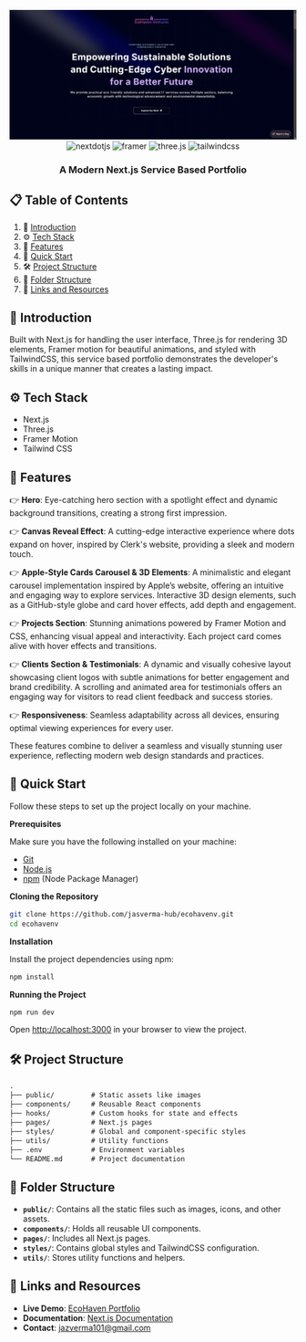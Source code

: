 <div align="center">
  <br />
      <img src="https://github.com/jasverma-hub/ecohavenv/blob/main/public/banner.png" alt="Project Banner">
  <br />

  <div>
    <img src="https://img.shields.io/badge/-Next_JS-black?style=for-the-badge&logoColor=white&logo=nextdotjs&color=000000" alt="nextdotjs" />
    <img src="https://img.shields.io/badge/-Framer-black?style=for-the-badge&logoColor=white&logo=framer&color=0055FF" alt="framer" />
    <img src="https://img.shields.io/badge/-Three_JS-black?style=for-the-badge&logoColor=white&logo=threedotjs&color=000000" alt="three.js" />
    <img src="https://img.shields.io/badge/-Tailwind_CSS-black?style=for-the-badge&logoColor=white&logo=tailwindcss&color=06B6D4" alt="tailwindcss" />
  </div>

  <h3 align="center">A Modern Next.js Service Based Portfolio</h3>
</div>

## 📋 <a name="table">Table of Contents</a>

1. 🤖 [Introduction](#introduction)
2. ⚙️ [Tech Stack](#tech-stack)
3. 🔋 [Features](#features)
4. 🤸 [Quick Start](#quick-start)
5. 🛠️ [Project Structure](#project-structure)
6. 📂 [Folder Structure](#folder-structure)
7. 🔗 [Links and Resources](#links-and-resources)

## <a name="introduction">🤖 Introduction</a>

Built with Next.js for handling the user interface, Three.js for rendering 3D elements, Framer motion for beautiful animations, and styled with TailwindCSS, this service based portfolio demonstrates the developer's skills in a unique manner that creates a lasting impact.

## <a name="tech-stack">⚙️ Tech Stack</a>

- Next.js
- Three.js
- Framer Motion
- Tailwind CSS

## <a name="features">🔋 Features</a>

👉 **Hero**: Eye-catching hero section with a spotlight effect and dynamic background transitions, creating a strong first impression.

👉 **Canvas Reveal Effect**: A cutting-edge interactive experience where dots expand on hover, inspired by Clerk's website, providing a sleek and modern touch.

👉 **Apple-Style Cards Carousel & 3D Elements**: A minimalistic and elegant carousel implementation inspired by Apple’s website, offering an intuitive and engaging way to explore services. Interactive 3D design elements, such as a GitHub-style globe and card hover effects, add depth and engagement.

👉 **Projects Section**: Stunning animations powered by Framer Motion and CSS, enhancing visual appeal and interactivity. Each project card comes alive with hover effects and transitions.

👉 **Clients Section & Testimonials**: A dynamic and visually cohesive layout showcasing client logos with subtle animations for better engagement and brand credibility. A scrolling and animated area for testimonials offers an engaging way for visitors to read client feedback and success stories.

👉 **Responsiveness**: Seamless adaptability across all devices, ensuring optimal viewing experiences for every user.

These features combine to deliver a seamless and visually stunning user experience, reflecting modern web design standards and practices. 

## <a name="quick-start">🤸 Quick Start</a>

Follow these steps to set up the project locally on your machine.

**Prerequisites**

Make sure you have the following installed on your machine:

- [Git](https://git-scm.com/)
- [Node.js](https://nodejs.org/en)
- [npm](https://www.npmjs.com/) (Node Package Manager)

**Cloning the Repository**

```bash
git clone https://github.com/jasverma-hub/ecohavenv.git
cd ecohavenv
```

**Installation**

Install the project dependencies using npm:

```bash
npm install
```

**Running the Project**

```bash
npm run dev
```

Open [http://localhost:3000](http://localhost:3000) in your browser to view the project.

## <a name="project-structure">🛠️ Project Structure</a>
```plaintext
.
├── public/         # Static assets like images
├── components/     # Reusable React components
├── hooks/          # Custom hooks for state and effects
├── pages/          # Next.js pages
├── styles/         # Global and component-specific styles
├── utils/          # Utility functions
├── .env            # Environment variables
└── README.md       # Project documentation
```

## <a name="folder-structure">📂 Folder Structure</a>

- **`public/`**: Contains all the static files such as images, icons, and other assets.
- **`components/`**: Holds all reusable UI components.
- **`pages/`**: Includes all Next.js pages.
- **`styles/`**: Contains global styles and TailwindCSS configuration.
- **`utils/`**: Stores utility functions and helpers.


## <a name="links-and-resources">🔗 Links and Resources</a>

- **Live Demo**: [EcoHaven Portfolio](https://your-live-demo-link.com)
- **Documentation**: [Next.js Documentation](https://nextjs.org/docs)
- **Contact**: [jazverma101@gmail.com](mailto:jazverma101@gmail.com)
